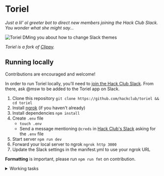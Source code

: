 # Toriel

_Just a lil' ol greeter bot to direct new members joining the Hack Club Slack. You wonder what she might say..._

![Toriel DMing you about how to change Slack themes](https://cloud-nk3pf3qvy-hack-club-bot.vercel.app/2screen_shot_2022-04-07_at_11.06.08.png)

_Toriel is a fork of [Clippy](https://github.com/hackclub/clippy)._

## Running locally

Contributions are encouraged and welcome!

In order to run Toriel locally, you'll need to [join the Hack Club Slack](https://hackclub.com/slack). From there, ask @msw to be added to the Toriel app on Slack.

1. Clone this repository
    `git clone https://github.com/hackclub/toriel && cd toriel`
2. Install [ngrok](https://dashboard.ngrok.com/get-started/setup) (if you haven't already)
3. Install dependencies
    `npm install`
4. Create `.env` file
    - `touch .env`
    - Send a message mentioning `@creds` in [Hack Club's Slack](https://hackclub.com/slack/) asking for the `.env` file
5. Start server
    `npm run dev`
6. Forward your local server to ngrok
    `ngrok http 3000`
7. Update the Slack settings in the manifest.yml to use your ngrok URL

**Formatting** is important, please run `npm run fmt` on contribution.

<details>
  <summary>Working tasks</summary>

_This section is just from @MaxWofford– go ahead and ignore_

- [x] Setup messages in cave channel
    - image
    - text
    - audio
- [x] Ephemeral message in cave channel
- [x] Messages in DM for CoC
- [x] Setup basement channel
    - image
    - text
    - audio
    - button
- [x] Remove basement from flow
- [ ] Add legacy tokens (blocking on getting a legacy token)
    - [ ] Use legacy tokens on invite
    - Check if https://api.slack.com/scim is an alternative
- [x] Setup cave channel
    - [x] Default messages
    - [x] Public
    - [x] New messages aren't allowed
- [x] Disable old clippy flow
- [x] Fix bug where user is not promoted
- [x] Fix bug where user is DM'ed twice on starting flow
- [x] Setup #toriels-diary channel
    - [x] slash commands
    - [x] buttons
    - [x] messages, mentions, etc.

</details>
